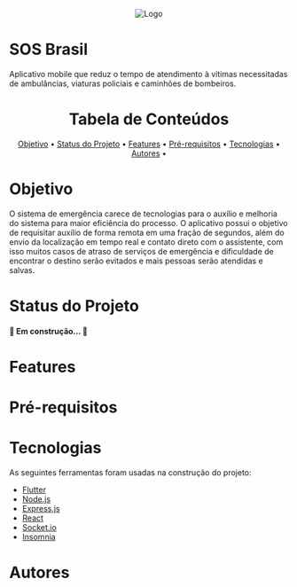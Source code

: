 <p align="center">
  <img src="https://github.com/Ph-FMM/S.O.S-Flutter-TCC/blob/master/Logo%20SOS%20Brasil.png" alt="Logo"/>
</p>

<h1>SOS Brasil</h1>

<p>Aplicativo mobile que reduz o tempo de atendimento à vítimas necessitadas de ambulâncias, viaturas policiais e caminhões de bombeiros.</p>

<h1 align="center">Tabela de Conteúdos</h1>

<p align="center">
 <a href="#objetivo">Objetivo</a> •
 <a href="#status">Status do Projeto</a> • 
 <a href="#features">Features</a> • 
 <a href="#prerequisitos">Pré-requisitos</a> • 
 <a href="#tecnologias">Tecnologias</a> • 
 <a href="#contribuicao">Autores</a> • 
</p>

<h1>Objetivo</h1>

<p> O sistema de emergência carece de tecnologias para o auxílio e melhoria do sistema para maior eficiência do processo. O aplicativo possui o objetivo de requisitar auxilio  de forma remota em uma fração de segundos, além do envio da localização em tempo real e contato direto com o assistente, com isso muitos casos de atraso de serviços de emergência e dificuldade de encontrar o destino serão evitados e mais pessoas serão atendidas e salvas.</p>

<h1>Status do Projeto</h1>

<h4> 
	🚧 Em construção...  🚧
</h4>

<h1>Features</h1>

<h1>Pré-requisitos</h1>

<h1>Tecnologias</h1>

As seguintes ferramentas foram usadas na construção do projeto:

- [Flutter](https://flutter.dev/)
- [Node.js](https://nodejs.org/en/)
- [Express.js](https://expressjs.com/pt-br/)
- [React](https://pt-br.reactjs.org/)
- [Socket.io](https://socket.io/)
- [Insomnia](https://insomnia.rest/)

<h1>Autores</h1>
